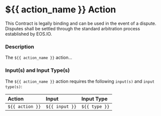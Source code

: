 # ${{ action_name }} Action

This Contract is legally binding and can be used in the event of a dispute. Disputes shall be settled through the standard arbitration process established by EOS.IO.

### Description

The `${{ action_name }}` action... 

### Input(s) and Input Type(s)

The `${{ action_name }}` action requires the following `input(s)` and `input type(s)`:

| Action | Input | Input Type |
|:--|:--|:--|
| `${{ action }}` | `${{ input }}` | `${{ type }}` |